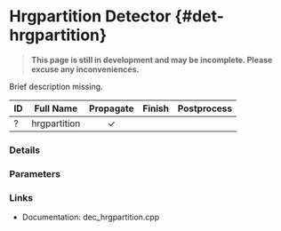 # Hrgpartition Detector {#det-hrgpartition}
> **This page is still in development and may be incomplete. Please excuse any inconveniences.**

Brief description missing.

| ID |          Full Name          | Propagate | Finish | Postprocess |
|----|-----------------------------|:---------:|:------:|:-----------:|
| ?  | hrgpartition                | ✓ |   |   |


### Details

### Parameters

### Links
 * Documentation: dec_hrgpartition.cpp

